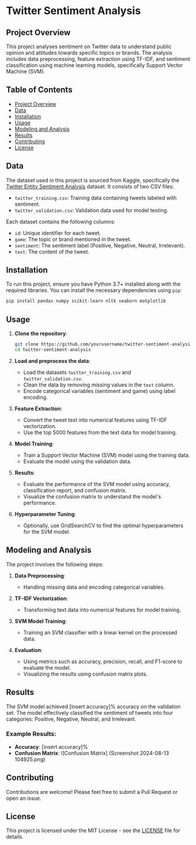 # Twitter Sentiment Analysis

## Project Overview

This project analyses sentiment on Twitter data to understand public opinion and attitudes towards specific topics or brands. The analysis includes data preprocessing, feature extraction using TF-IDF, and sentiment classification using machine learning models, specifically Support Vector Machine (SVM).

## Table of Contents

- [Project Overview](#project-overview)
- [Data](#data)
- [Installation](#installation)
- [Usage](#usage)
- [Modeling and Analysis](#modeling-and-analysis)
- [Results](#results)
- [Contributing](#contributing)
- [License](#license)

## Data

The dataset used in this project is sourced from Kaggle, specifically the [Twitter Entity Sentiment Analysis](https://www.kaggle.com/datasets/jp797498e/twitter-entity-sentiment-analysis) dataset. It consists of two CSV files:

- `twitter_training.csv`: Training data containing tweets labeled with sentiment.
- `twitter_validation.csv`: Validation data used for model testing.

Each dataset contains the following columns:

- `id`: Unique identifier for each tweet.
- `game`: The topic or brand mentioned in the tweet.
- `sentiment`: The sentiment label (Positive, Negative, Neutral, Irrelevant).
- `text`: The content of the tweet.

## Installation

To run this project, ensure you have Python 3.7+ installed along with the required libraries. You can install the necessary dependencies using `pip`:

```bash
pip install pandas numpy scikit-learn nltk seaborn matplotlib
```

## Usage

1. **Clone the repository**:
   ```bash
   git clone https://github.com/yourusername/twitter-sentiment-analysis.git
   cd twitter-sentiment-analysis
   ```

2. **Load and preprocess the data**:
   - Load the datasets `twitter_training.csv` and `twitter_validation.csv`.
   - Clean the data by removing missing values in the `text` column.
   - Encode categorical variables (sentiment and game) using label encoding.

3. **Feature Extraction**:
   - Convert the tweet text into numerical features using TF-IDF vectorization.
   - Use the top 5000 features from the text data for model training.

4. **Model Training**:
   - Train a Support Vector Machine (SVM) model using the training data.
   - Evaluate the model using the validation data.

5. **Results**:
   - Evaluate the performance of the SVM model using accuracy, classification report, and confusion matrix.
   - Visualize the confusion matrix to understand the model's performance.

6. **Hyperparameter Tuning**:
   - Optionally, use GridSearchCV to find the optimal hyperparameters for the SVM model.

## Modeling and Analysis

The project involves the following steps:

1. **Data Preprocessing**:
   - Handling missing data and encoding categorical variables.
   
2. **TF-IDF Vectorization**:
   - Transforming text data into numerical features for model training.
   
3. **SVM Model Training**:
   - Training an SVM classifier with a linear kernel on the processed data.
   
4. **Evaluation**:
   - Using metrics such as accuracy, precision, recall, and F1-score to evaluate the model.
   - Visualizing the results using confusion matrix plots.

## Results

The SVM model achieved [insert accuracy]% accuracy on the validation set. The model effectively classified the sentiment of tweets into four categories: Positive, Negative, Neutral, and Irrelevant.

### Example Results:
- **Accuracy**: [insert accuracy]%
- **Confusion Matrix**:
  ![Confusion Matrix] (Screenshot 2024-08-13 104925.png)

## Contributing

Contributions are welcome! Please feel free to submit a Pull Request or open an issue.

## License

This project is licensed under the MIT License - see the [LICENSE](LICENSE) file for details.
